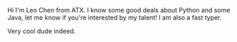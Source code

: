 Hi I'm Leo Chen from ATX.
I know some good deals about Python and some Java, let me know if you're interested by my talent!
I am also a fast typer.

Very cool dude indeed.
